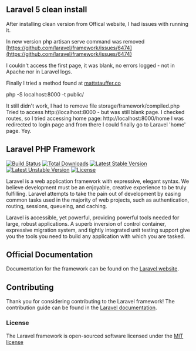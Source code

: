 ## Laravel 5 clean install

After installing clean version from Offical website,
I had issues with running it.

In new version php artisan serve command was removed 
[https://github.com/laravel/framework/issues/6474](https://github.com/laravel/framework/issues/6474)

I couldn't access the first page, it was blank, no errors logged - not in Apache nor in Laravel logs.

Finally I tried a method found at [mattstauffer.co](http://mattstauffer.co/blog/upgrading-from-laravel-4-to-laravel-5)

php -S localhost:8000 -t public/

It still didn't work, I had to remove file storage/framework/compiled.php
Tried to access http://localhost:8000 - but was still blank page.
I checked routes, so I tried accessing home page:
http://localhost:8000/home
I was redirected to login page and from there I could finally go to Laravel 'home' page.
Yey.


## Laravel PHP Framework

[![Build Status](https://travis-ci.org/laravel/framework.svg)](https://travis-ci.org/laravel/framework)
[![Total Downloads](https://poser.pugx.org/laravel/framework/downloads.svg)](https://packagist.org/packages/laravel/framework)
[![Latest Stable Version](https://poser.pugx.org/laravel/framework/v/stable.svg)](https://packagist.org/packages/laravel/framework)
[![Latest Unstable Version](https://poser.pugx.org/laravel/framework/v/unstable.svg)](https://packagist.org/packages/laravel/framework)
[![License](https://poser.pugx.org/laravel/framework/license.svg)](https://packagist.org/packages/laravel/framework)

Laravel is a web application framework with expressive, elegant syntax. We believe development must be an enjoyable, creative experience to be truly fulfilling. Laravel attempts to take the pain out of development by easing common tasks used in the majority of web projects, such as authentication, routing, sessions, queueing, and caching.

Laravel is accessible, yet powerful, providing powerful tools needed for large, robust applications. A superb inversion of control container, expressive migration system, and tightly integrated unit testing support give you the tools you need to build any application with which you are tasked.

## Official Documentation

Documentation for the framework can be found on the [Laravel website](http://laravel.com/docs).

## Contributing

Thank you for considering contributing to the Laravel framework! The contribution guide can be found in the [Laravel documentation](http://laravel.com/docs/contributions).

### License

The Laravel framework is open-sourced software licensed under the [MIT license](http://opensource.org/licenses/MIT)
